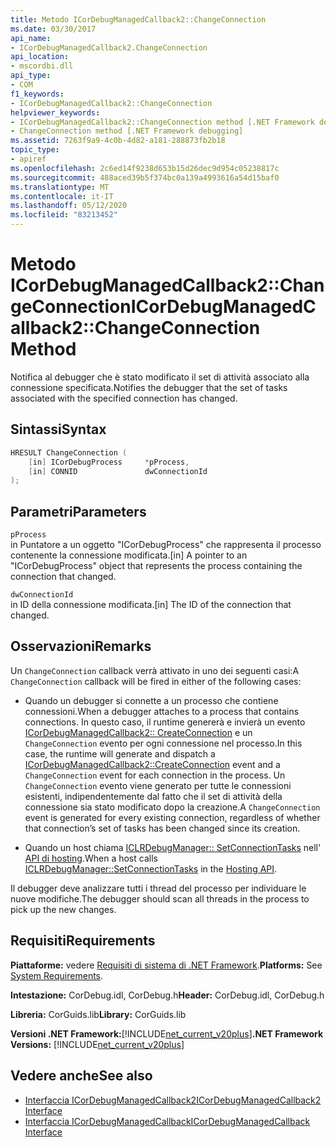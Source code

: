 ```yaml
---
title: Metodo ICorDebugManagedCallback2::ChangeConnection
ms.date: 03/30/2017
api_name:
- ICorDebugManagedCallback2.ChangeConnection
api_location:
- mscordbi.dll
api_type:
- COM
f1_keywords:
- ICorDebugManagedCallback2::ChangeConnection
helpviewer_keywords:
- ICorDebugManagedCallback2::ChangeConnection method [.NET Framework debugging]
- ChangeConnection method [.NET Framework debugging]
ms.assetid: 7263f9a9-4c0b-4d82-a181-288873fb2b18
topic_type:
- apiref
ms.openlocfilehash: 2c6ed14f9238d653b15d26dec9d954c05238817c
ms.sourcegitcommit: 488aced39b5f374bc0a139a4993616a54d15baf0
ms.translationtype: MT
ms.contentlocale: it-IT
ms.lasthandoff: 05/12/2020
ms.locfileid: "83213452"
---
```

# <a name="icordebugmanagedcallback2changeconnection-method"></a><span data-ttu-id="23635-102">Metodo ICorDebugManagedCallback2::ChangeConnection</span><span class="sxs-lookup"><span data-stu-id="23635-102">ICorDebugManagedCallback2::ChangeConnection Method</span></span>
<span data-ttu-id="23635-103">Notifica al debugger che è stato modificato il set di attività associato alla connessione specificata.</span><span class="sxs-lookup"><span data-stu-id="23635-103">Notifies the debugger that the set of tasks associated with the specified connection has changed.</span></span>  
  
## <a name="syntax"></a><span data-ttu-id="23635-104">Sintassi</span><span class="sxs-lookup"><span data-stu-id="23635-104">Syntax</span></span>  
  
```cpp  
HRESULT ChangeConnection (  
    [in] ICorDebugProcess     *pProcess,  
    [in] CONNID               dwConnectionId  
);  
```  
  
## <a name="parameters"></a><span data-ttu-id="23635-105">Parametri</span><span class="sxs-lookup"><span data-stu-id="23635-105">Parameters</span></span>  
 `pProcess`  
 <span data-ttu-id="23635-106">in Puntatore a un oggetto "ICorDebugProcess" che rappresenta il processo contenente la connessione modificata.</span><span class="sxs-lookup"><span data-stu-id="23635-106">[in] A pointer to an "ICorDebugProcess" object that represents the process containing the connection that changed.</span></span>  
  
 `dwConnectionId`  
 <span data-ttu-id="23635-107">in ID della connessione modificata.</span><span class="sxs-lookup"><span data-stu-id="23635-107">[in] The ID of the connection that changed.</span></span>  
  
## <a name="remarks"></a><span data-ttu-id="23635-108">Osservazioni</span><span class="sxs-lookup"><span data-stu-id="23635-108">Remarks</span></span>  
 <span data-ttu-id="23635-109">Un `ChangeConnection` callback verrà attivato in uno dei seguenti casi:</span><span class="sxs-lookup"><span data-stu-id="23635-109">A `ChangeConnection` callback will be fired in either of the following cases:</span></span>  
  
- <span data-ttu-id="23635-110">Quando un debugger si connette a un processo che contiene connessioni.</span><span class="sxs-lookup"><span data-stu-id="23635-110">When a debugger attaches to a process that contains connections.</span></span> <span data-ttu-id="23635-111">In questo caso, il runtime genererà e invierà un evento [ICorDebugManagedCallback2:: CreateConnection](icordebugmanagedcallback2-createconnection-method.md) e un `ChangeConnection` evento per ogni connessione nel processo.</span><span class="sxs-lookup"><span data-stu-id="23635-111">In this case, the runtime will generate and dispatch a [ICorDebugManagedCallback2::CreateConnection](icordebugmanagedcallback2-createconnection-method.md) event and a `ChangeConnection` event for each connection in the process.</span></span> <span data-ttu-id="23635-112">Un `ChangeConnection` evento viene generato per tutte le connessioni esistenti, indipendentemente dal fatto che il set di attività della connessione sia stato modificato dopo la creazione.</span><span class="sxs-lookup"><span data-stu-id="23635-112">A `ChangeConnection` event is generated for every existing connection, regardless of whether that connection’s set of tasks has been changed since its creation.</span></span>  
  
- <span data-ttu-id="23635-113">Quando un host chiama [ICLRDebugManager:: SetConnectionTasks](../../../../docs/framework/unmanaged-api/hosting/iclrdebugmanager-setconnectiontasks-method.md) nell' [API di hosting](../hosting/index.md).</span><span class="sxs-lookup"><span data-stu-id="23635-113">When a host calls [ICLRDebugManager::SetConnectionTasks](../../../../docs/framework/unmanaged-api/hosting/iclrdebugmanager-setconnectiontasks-method.md) in the [Hosting API](../hosting/index.md).</span></span>  
  
 <span data-ttu-id="23635-114">Il debugger deve analizzare tutti i thread del processo per individuare le nuove modifiche.</span><span class="sxs-lookup"><span data-stu-id="23635-114">The debugger should scan all threads in the process to pick up the new changes.</span></span>  
  
## <a name="requirements"></a><span data-ttu-id="23635-115">Requisiti</span><span class="sxs-lookup"><span data-stu-id="23635-115">Requirements</span></span>  
 <span data-ttu-id="23635-116">**Piattaforme:** vedere [Requisiti di sistema di .NET Framework](../../get-started/system-requirements.md).</span><span class="sxs-lookup"><span data-stu-id="23635-116">**Platforms:** See [System Requirements](../../get-started/system-requirements.md).</span></span>  
  
 <span data-ttu-id="23635-117">**Intestazione:** CorDebug.idl, CorDebug.h</span><span class="sxs-lookup"><span data-stu-id="23635-117">**Header:** CorDebug.idl, CorDebug.h</span></span>  
  
 <span data-ttu-id="23635-118">**Libreria:** CorGuids.lib</span><span class="sxs-lookup"><span data-stu-id="23635-118">**Library:** CorGuids.lib</span></span>  
  
 <span data-ttu-id="23635-119">**Versioni .NET Framework:**[!INCLUDE[net_current_v20plus](../../../../includes/net-current-v20plus-md.md)]</span><span class="sxs-lookup"><span data-stu-id="23635-119">**.NET Framework Versions:** [!INCLUDE[net_current_v20plus](../../../../includes/net-current-v20plus-md.md)]</span></span>  
  
## <a name="see-also"></a><span data-ttu-id="23635-120">Vedere anche</span><span class="sxs-lookup"><span data-stu-id="23635-120">See also</span></span>

- [<span data-ttu-id="23635-121">Interfaccia ICorDebugManagedCallback2</span><span class="sxs-lookup"><span data-stu-id="23635-121">ICorDebugManagedCallback2 Interface</span></span>](icordebugmanagedcallback2-interface.md)
- [<span data-ttu-id="23635-122">Interfaccia ICorDebugManagedCallback</span><span class="sxs-lookup"><span data-stu-id="23635-122">ICorDebugManagedCallback Interface</span></span>](icordebugmanagedcallback-interface.md)
